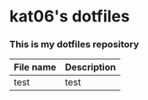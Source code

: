 # kat06's dotfiles
### This is my dotfiles repository  

|File name|Description|
|:--------|:----------|
|test|test|
